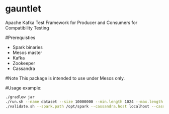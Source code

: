 # gauntlet
Apache Kafka Test Framework for Producer and Consumers for Compatibility Testing

#Prerequisties
 - Spark binaries
 - Mesos master
 - Kafka
 - Zookeeper
 - Cassandra

#Note
This package is intended to use under Mesos only.

#Usage example:
```bash
./gradlew jar
./run.sh --name dataset --size 10000000 --min.length 1024 --max.length 5000 --producer.config producer.properties --zk.connect localhost:2181 --kafka.connect localhost:9092 --kafka.topic dataset --client.runner "./run.client"
./validate.sh --spark.path /opt/spark --cassandra.host localhost --cassandra.user cassandra --cassandra.password cassandra --zk.connect localhost:2181 --kafka.connect localhost:9092 --kafka.source.topic dataset --kafka.destination.topic mirror_dataset --kafka.fetch.size 64 --kafka.partitions 1 --mesos.executor.uri https://dist.apache.org/repos/dist/release/spark/spark-1.2.1/spark-1.2.1-bin-cdh4.tgz --mesos.coarseGrained true --mesos.master mesos://localhost:5050
```